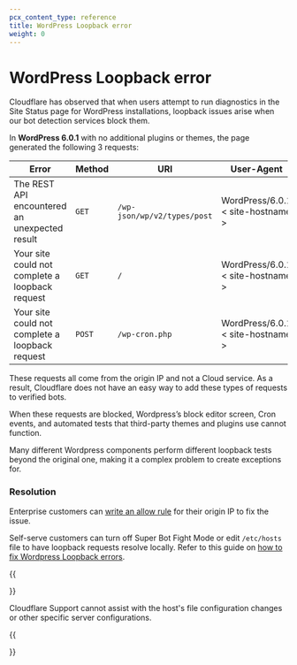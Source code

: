 ```yaml
---
pcx_content_type: reference
title: WordPress Loopback error
weight: 0
---
```

# WordPress Loopback error

Cloudflare has observed that when users attempt to run diagnostics in the Site Status page for WordPress installations, loopback issues arise when our bot detection services block them. 

In **WordPress 6.0.1** with no additional plugins or themes, the page generated the following 3 requests:

| Error | Method | URI | User-Agent |
| ---- | ---- | ---- | ---- |
| The REST API encountered an unexpected result | `GET` | `/wp-json/wp/v2/types/post` | WordPress/6.0.1 < site-hostname > |
| Your site could not complete a loopback request | `GET` | `/` | WordPress/6.0.1 < site-hostname > |
| Your site could not complete a loopback request | `POST` | `/wp-cron.php` | WordPress/6.0.1 < site-hostname > |

These requests all come from the origin IP and not a Cloud service.  As a result, Cloudflare does not have an easy way to add these types of requests to verified bots. 

When these requests are blocked, Wordpress’s block editor screen, Cron events, and automated tests that third-party themes and plugins use cannot function.

Many different Wordpress components perform different loopback tests beyond the original one, making it a complex problem to create exceptions for. 

### Resolution

Enterprise customers can [write an allow rule](/firewall/cf-dashboard/create-edit-delete-rules/#create-a-firewall-rule) for their origin IP to fix the issue. 

Self-serve customers can turn off Super Bot Fight Mode or edit `/etc/hosts` file to have loopback requests resolve locally. Refer to this guide on [how to fix Wordpress Loopback errors](https://codeopolis.com/posts/wordpress-loopback-error/). 

{{<Aside type="note" header="Note:">}}

Cloudflare Support cannot assist with the host's file configuration changes or other specific server configurations.

{{</Aside>}}